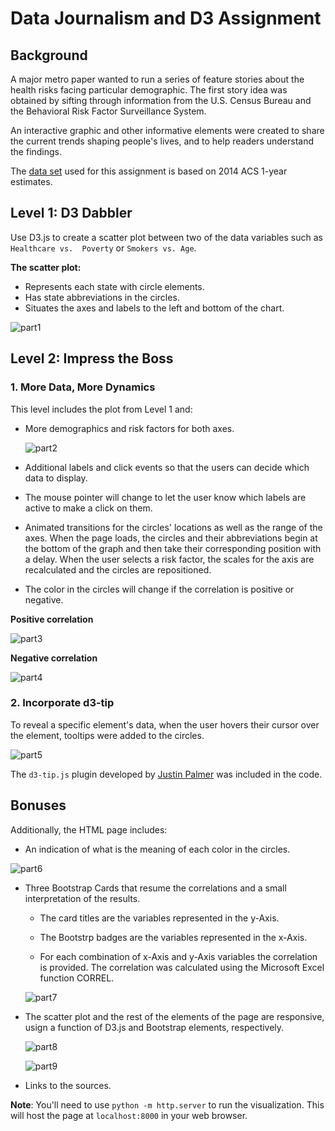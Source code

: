 # Data Journalism and D3 Assignment

## Background

A major metro paper wanted to run a series of feature stories about the health risks facing
particular demographic. The first story idea was obtained by sifting through information from
the U.S. Census Bureau and the Behavioral Risk Factor Surveillance System.

An interactive graphic and other informative elements were created to share the current trends
shaping people's lives, and to help readers understand the findings.

The [data set](data/data.csv) used for this assignment is based on 2014 ACS 1-year estimates.

## Level 1: D3 Dabbler

Use D3.js to create a scatter plot between two of the data variables such as `Healthcare vs. 
Poverty` or `Smokers vs. Age`. 


__The scatter plot:__

  - Represents each state with circle elements.
  - Has state abbreviations in the circles.
  - Situates the axes and labels to the left and bottom of the chart.

   ![part1](images/ob_pov.png)


## Level 2: Impress the Boss 

### 1. More Data, More Dynamics

This level includes the plot from Level 1 and:

  - More demographics and risk factors for both axes.

    ![part2](images/risk_factors.png)

  - Additional labels and click events so that the users can decide which data to display.

  - The mouse pointer will change to let the user know which labels are active to make a click 
  on them.

  - Animated transitions for the circles' locations as well as the range of the axes. 
  When the page loads, the circles and their abbreviations begin at the bottom of the graph
  and then take their corresponding position with a delay. When the user selects a risk
  factor, the scales for the axis are recalculated and the circles are repositioned.
  
  - The color in the circles will change if the correlation is positive or negative.

   __Positive correlation__

   ![part3](images/x_y_pos_cor.png)


 __Negative correlation__

   ![part4](images/x_y_neg_cor.png)


### 2. Incorporate d3-tip

To reveal a specific element's data, when the user hovers their cursor over the element, tooltips were 
added to the circles. 

  ![part5](images/tool_tip.png)

The `d3-tip.js` plugin developed by [Justin Palmer](https://github.com/Caged) was included in the code.


## Bonuses

Additionally, the HTML page includes:

  - An indication of what is the meaning of each color in the circles.
 
   ![part6](images/color_cor.png)


  - Three Bootstrap Cards that resume the correlations and a small interpretation of the 
  results.

    * The card titles are the variables represented in the y-Axis.
 
    * The Bootstrp badges are the variables represented in the x-Axis.

    * For each combination of x-Axis and y-Axis variables the correlation is provided. 
    The correlation was calculated using the Microsoft Excel function CORREL.

     ![part7](images/correlations.png)


  - The scatter plot and the rest of the elements of the page are responsive, usign a 
  function of D3.js and Bootstrap elements, respectively.

    ![part8](images/responsive.png)


    ![part9](images/responsive_2.png)

- Links to the sources.


__Note__: You'll need to use `python -m http.server` to run the visualization. This will host 
the page at `localhost:8000` in your web browser.